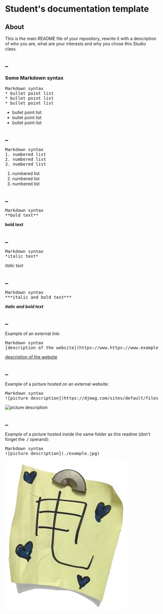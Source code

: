 # Student's documentation template

## About
This is the main README file of your repository, rewrite it with a description of who you are, what are your interests and why you chose this Studio class.

## _

### Some Markdown syntax

<pre>Markdown syntax
* bullet point list
* bullet point list
* bullet point list</pre>

* bullet point list
* bullet point list
* bullet point list</pre>

## _

<pre>Markdown syntax
1. numbered list
2. numbered list
3. numbered list</pre>

1. numbered list
2. numbered list
3. numbered list

## _

<pre>Markdown syntax
**bold text**</pre>

**bold text**

## _

<pre>Markdown syntax
*italic text*</pre>

*italic text*

## _

<pre>Markdown syntax
***italic and bold text***</pre>

***italic and bold text***

## _

Example of an external link:
<pre>Markdown syntax
[description of the website](https://www.https://www.example.com/)</pre>

[description of the website](https://www.https://www.example.com/)

## _

Example of a picture hosted on an external website:

<pre>Markdown syntax
![picture description](https://djmag.com/sites/default/files/storyimages/Clara_Rockmore.jpg)</pre>

![picture description](https://djmag.com/sites/default/files/storyimages/Clara_Rockmore.jpg)

## _

Example of a picture hosted inside the same folder as this readme (don't forget the ./ operand):

<pre>Markdown syntax
![picture description](./example.jpg)</pre>

![picture description](./example.jpg)